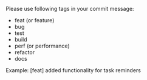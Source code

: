 Please use following tags in your commit message:
- feat (or feature)
- bug
- test
- build
- perf (or performance)
- refactor
- docs

Example: [feat] added functionality for task reminders
